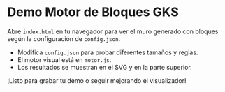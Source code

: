 # Demo Motor de Bloques GKS

Abre `index.html` en tu navegador para ver el muro generado con bloques según la configuración de `config.json`.

- Modifica `config.json` para probar diferentes tamaños y reglas.
- El motor visual está en `motor.js`.
- Los resultados se muestran en el SVG y en la parte superior.

¡Listo para grabar tu demo o seguir mejorando el visualizador!